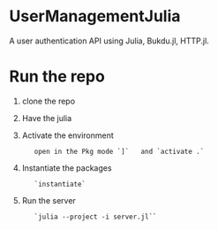 # UserManagementJulia

A user authentication API using Julia, Bukdu.jl, HTTP.jl. 

# Run the repo

1. clone the repo 

2. Have the julia 

3. Activate the environment 

          open in the Pkg mode `]`   and `activate .`

4. Instantiate the packages

          `instantiate`

5. Run the server

          `julia --project -i server.jl``
